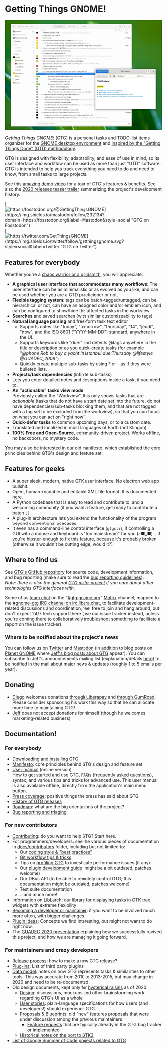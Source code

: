 # Getting Things GNOME!

![](main_screenshot.webp "Screenshot of GTG main window")

*Getting Things GNOME!* (GTG) is a personal tasks and TODO-list items organizer for the [GNOME desktop environment](https://gnome.org)
and [inspired by the "Getting Things Done" (GTD) methodology][gtd-methodology].

[gtd-methodology]: https://fortintam.com/blog/a-secret-to-productivity-for-busy-individuals-with-chaotic-contexts/

GTG is designed with flexibility, adaptability, and ease of use in mind,
so its user interface and workflow can be used as more than just "GTD"
software. GTG is intended to help you track everything you need to do
and need to know, from small tasks to large projects.

See this [amazing demo video](https://www.youtube.com/watch?v=0u1hQxsIB1M) for a tour
of GTG's features & benefits.
See also the [2020 releases teaser trailer](https://www.youtube.com/watch?v=xrZ57bP_yCY)
summarizing the project's development history.

[![https://fosstodon.org/@GettingThingsGNOME](https://img.shields.io/mastodon/follow/232134?domain=https://fosstodon.org&label=Mastodon&style=social "GTG on Fosstodon")][gtg-mastodon]
[![https://twitter.com/GetThingsGNOME](https://img.shields.io/twitter/follow/getthingsgnome.svg?style=social&label=Twitter "GTG on Twitter")][gtg-twitter]

[gtg-twitter]: https://twitter.com/GetThingsGNOME
[gtg-mastodon]: https://fosstodon.org/@GettingThingsGNOME

## Features for everybody

Whether you're a [chaos warrior or a goldsmith](https://fortintam.com/blog/workers-typology-the-goldsmith-and-the-chaos-warrior/), you will appreciate:

- **A graphical user interface that accommodates many workflows**:
  The user interface can be as minimalistic or as evolved as you like,
  and can be used whether you are a GTD practicioner or not.
- **Flexible tagging system**: tags can be batch-tagged/untagged, can
  be hierarchical or not, can have an assigned color and/or emblem
  icon, and can be configured to show/hide the affected tasks in the
  workview.
- **Searches** and saved searches (with similar customizeability to
  tags)
- **Natural language parsing** and free-form task text editor
  - Supports dates like "today", "tomorrow", "thursday",
    "14", "jeudi", "now", and the [ISO 8601](https://imgs.xkcd.com/comics/iso_8601.png)
    ("YYYY-MM-DD") standard, anywhere in the UI.
  - Supports keywords like "due:" and detects @tags anywhere in
    the title or description or as you quick-create tasks (for
    example *"@phone Rob to buy a yacht in Istanbul due:Thursday
    @lifestyle @GUADEC_2008"*)
  - Quickly create multiple sub-tasks by using \* or - as if they
    were bulleted lists.
- **Projects/task dependencies** (infinite sub-tasks)
- Lets you enter detailed notes and descriptions inside a task, if you
  need to.
- **An "actionable" tasks view mode**  
  Previously called the "Workview", this only
  shows tasks that are *actionable* (tasks that do not have a start
  date set into the future, do not have dependencies/sub-tasks
  blocking them, and that are not tagged with a tag set to be excluded
  from the workview), so that you can focus on what you can act on
  "right now".
- **Quick-defer tasks** to common upcoming days, or to a custom date.
- Translated and localized in most languages of Earth (not Klingon).
- **100% Free and Open-Source**, community-driven project. Works
  offline, no backdoors, no mystery code.

You may also be interested in our old [manifesto](manifesto),
which established the core principles behind GTG's design and feature
set.

## Features for geeks
- A super sleek, modern, native GTK user interface.
  No electron web app bullshit.
- Open, human-readable and editable XML file format. It is documented
  [here](https://github.com/getting-things-gnome/gtg/blob/master/docs/contributors/file%20format.md).
- A Python codebase that is easy to read and contribute to, and a
  welcoming community (if you want a feature, get ready to contribute
  a patch `;)`
- A plug-in architecture lets you extend the functionality of the
  program beyond conventional usecases.
- It even has a command-line control interface (`gtgcli`), if
  controlling a GUI with a mouse and keyboard is "too mainstream"
  for you (⌐■\_■) \...if you're hipster-enough to
  [fix](https://github.com/getting-things-gnome/gtg/issues/418)
  this feature, because it's probably broken (otherwise it wouldn't
  be cutting edge, would it?)

## Where to find us

See [GTG's GitHub repository](https://github.com/getting-things-gnome/gtg/) for
source code, development information, and bug reporting (make sure to
read the [bug reporting guidelines](https://github.com/getting-things-gnome/gtg/blob/master/docs/contributors/bug%20reporting%20and%20triaging.md)).  
*Note: there is also the general [GTG meta-project](https://github.com/getting-things-gnome) if you care about other technologies GTG interfaces with.*

Some of us [team chat](https://imgs.xkcd.com/comics/team_chat.png) on the
"[#gtg:gnome.org](https://matrix.to/#/#gtg:gnome.org)"
[Matrix][gnome-matrix] channel, mapped to the [#gnome-gtg IRC channel on irc.libera.chat](irc://irc.libera.chat/gnome-gtg), to
facilitate development-related discussions and coordination; feel free
to join and hang around, but don't expect 24/7 tech support there (use
our issue tracker instead, unless you're coming there to
collaboratively troubleshoot something to facilitate a report on the
issue tracker).

[gnome-matrix]: https://handbook.gnome.org/get-in-touch/matrix.html

### Where to be notified about the project's news

You can follow us on [Twitter][gtg-twitter] and
[Mastodon][gtg-mastodon] (in
addition to blog posts on [Planet
GNOME](https://planet.gnome.org) where [Jeff\'s blog posts about
GTG](https://fortintam.com/blog/tag/gtg/) appear). You can
subscribe to Jeff\'s announcements mailing list (explanation/details
[here](https://fortintam.com/blog/2019-starting-an-email-list/))
to be notified in the mail about major news & updates (roughly 1 to 5
emails per year).

## Donating
- [Diego](/januz) welcomes donations [through Liberapay](https://liberapay.com/Januz/)
  and [through GumRoad](https://diegogangl.gumroad.com/l/xKJKx). Please
  consider sponsoring his work this way so that he can allocate more
  time to maintaining GTG!
- [Jeff](/JeffFortin) does not accept donations for
  himself (though he welcomes marketing-related business)

## Documentation!

<!-- Crickets -->

### For everybody

- [Downloading and installing GTG](install)
- [Manifesto](manifesto): core principles behind GTG\'s
  design and feature set
- [User manual](https://fortintam.com/gtg/user_manual/) (online version)  
  How to get started and use GTG, FAQs (frequently asked questions),
  syntax, and various tips and tricks for advanced use.
  This user manual is also available offline, directly from the
  application's main menu button.
- [Press coverage](press): positive things the press has
  said about GTG
- [History of GTG releases](release_names)
- [Roadmap](roadmap): what are the big orientations of the
  project?
- [Bug reporting and triaging](https://github.com/getting-things-gnome/gtg/blob/master/docs/contributors/bug%20reporting%20and%20triaging.md)

### For new contributors

- [Contributing](https://github.com/getting-things-gnome/gtg/blob/master/CONTRIBUTING.md):
  do you want to help GTG? Start here.
- For programmers/developers: see the various pieces of documentation
  in
  [docs/contributors](https://github.com/getting-things-gnome/gtg/tree/master/docs/contributors)
  folder, including but not limited to:
  - Our [coding style & \"best
    practices\"](https://github.com/getting-things-gnome/gtg/blob/master/docs/contributors/coding%20best%20practices.md)
  - [Git workflow tips &
    tricks](https://github.com/getting-things-gnome/gtg/blob/master/docs/contributors/git%20workflow%20tips.md)
  - Tips on [profiling
    GTG](https://github.com/getting-things-gnome/gtg/blob/master/docs/contributors/profiling%20GTG%20for%20performance.md)
    to investigate performance issues (if any)
  - Our [plugin development
    guide](https://github.com/getting-things-gnome/gtg/blob/master/docs/contributors/plugin%20development%20guide.md)
    (might be a bit outdated, patches welcome)
  - Our DBus API (to be able to remotely control GTG; this
    documentation might be outdated, patches welcome)
  - Test suite documentation
  - ...and much more!
- Information on
  [LibLarch](liblarch): our
  library for displaying tasks in GTK tree widgets with extreme
  flexibility
- [Becoming a developer or maintainer](https://github.com/getting-things-gnome/gtg/blob/master/docs/contributors/becoming%20a%20developer%20or%20maintainer.md):
  if you want to be involved much more often, with bigger challenges
- [Plugin Ideas](plugin_ideas): Concepts we find interesting,
  but might not want to do right now.
- The [GUADEC 2020 presentation](https://www.youtube.com/watch?v=TfGY3f3xZ_A)
  explaining how we successfully revived this project, and how we are
  managing it going forward.

### For maintainers and crazy developers

- [Release process](https://github.com/getting-things-gnome/gtg/blob/master/docs/contributors/release%20process%20and%20checklist.md): how to make a new GTG release?
- [Plug-ins](plugins): List of third party plugins.
- [Data model](data_model): notes on how GTG represents tasks
  & similarities to other tools. This was accurate from 2010 to
  2013-2015, but may change in 2020 and need to be re-documented.
- Old design documents, kept only for [hysterical
  raisins](https://en.wikipedia.org/wiki/Backward_compatibility)
  as of 2020:
  - [Design](design): discussions, mockups and other
    brainstorming work regarding GTG's UI as a whole
  - [User stories](user_stories): plain-language
    specifications for how users (and developers!) should experience
    GTG.
  - [Proposals & Blueprints](blueprints): old "new"
    features proposals that were under discussion among the previous
    maintainers
    - [Feature requests](feature_requests) that are
       typically already in the GTG bug tracker or implemented
  - [Historical notes on the port to GTK3](gtk3_port)
- [List of Google Summer of Code projects related to GTG](google_summer_of_code)

